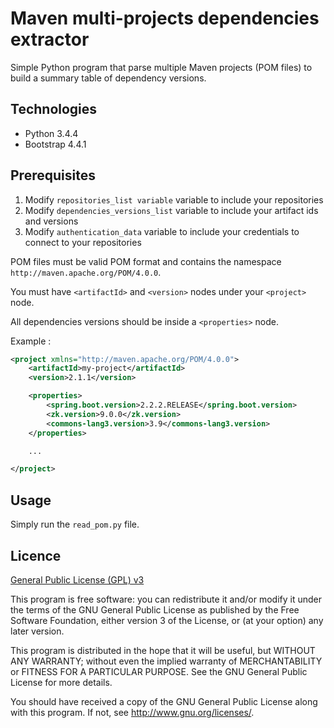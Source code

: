# Maven multi-projects dependencies extractor

Simple Python program that parse multiple Maven projects (POM files) to build a summary table of dependency versions.

## Technologies

- Python 3.4.4
- Bootstrap 4.4.1

## Prerequisites

1. Modify `repositories_list variable` variable to include your repositories
2. Modify `dependencies_versions_list` variable to include your artifact ids and versions
3. Modify `authentication_data` variable to include your credentials to connect to your repositories

POM files must be valid POM format and contains the namespace `http://maven.apache.org/POM/4.0.0`.

You must have `<artifactId>` and `<version>` nodes under your `<project>` node.

All dependencies versions should be inside a `<properties>` node.

Example :

```xml
<project xmlns="http://maven.apache.org/POM/4.0.0">
    <artifactId>my-project</artifactId>
    <version>2.1.1</version>

    <properties>
        <spring.boot.version>2.2.2.RELEASE</spring.boot.version>
        <zk.version>9.0.0</zk.version>
        <commons-lang3.version>3.9</commons-lang3.version>
    </properties>

    ...

</project>
```

## Usage

Simply run the `read_pom.py` file.

## Licence

[General Public License (GPL) v3](https://www.gnu.org/licenses/gpl-3.0.en.html)

This program is free software: you can redistribute it and/or modify it under the terms of the GNU
General Public License as published by the Free Software Foundation, either version 3 of the
License, or (at your option) any later version.

This program is distributed in the hope that it will be useful, but WITHOUT ANY WARRANTY; without
even the implied warranty of MERCHANTABILITY or FITNESS FOR A PARTICULAR PURPOSE. See the GNU
General Public License for more details.
    
You should have received a copy of the GNU General Public License along with this program.  If not,
see <http://www.gnu.org/licenses/>.